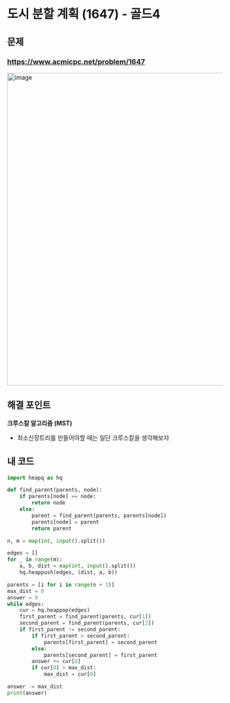 # 도시 분할 계획 (1647) - 골드4

## 문제 
### https://www.acmicpc.net/problem/1647
<img width="728" alt="image" src="https://user-images.githubusercontent.com/72330884/191008793-36b62275-88b1-479a-90d5-1d3d5488d014.png">

## 해결 포인트
**크루스칼 알고리즘 (MST)**
- 최소신장트리를 만들어야할 때는 일단 크루스칼을 생각해보자

## 내 코드
```python
import heapq as hq

def find_parent(parents, node):
    if parents[node] == node:
        return node
    else:
        parent = find_parent(parents, parents[node])
        parents[node] = parent
        return parent

n, m = map(int, input().split())

edges = []
for _ in range(m):
    a, b, dist = map(int, input().split())
    hq.heappush(edges, (dist, a, b))

parents = [i for i in range(n + 1)]
max_dist = 0
answer = 0
while edges:
    cur = hq.heappop(edges)
    first_parent = find_parent(parents, cur[1])
    second_parent = find_parent(parents, cur[2])
    if first_parent != second_parent:
        if first_parent > second_parent:
            parents[first_parent] = second_parent
        else:
            parents[second_parent] = first_parent
        answer += cur[0]
        if cur[0] > max_dist:
            max_dist = cur[0]

answer -= max_dist
print(answer)
```

